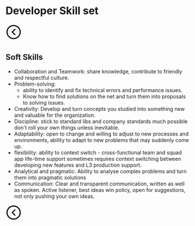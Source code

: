 # Developer Skill set
[<img src="../images/back.png">](../README.md)

## Soft Skills
- Collaboration and Teamwork: share knowledge, contribute to friendly and respectful culture.
- Problem-solving: 
  - ability to identify and fix technical errors and performance issues. 
  - Know how to find solutions on the net and turn them into proposals to solving issues.
- Creativity: Develop and turn concepts you studied into something new and valuable for the organization.
- Discipline: stick to standard libs and company standards much possible don't roll your own things unless inevitable. 
- Adaptability: open to change and willing to adjust to new processes and environments, ability to adapt to new problems that may suddenly come up.
- flexibility:  ability to context switch - cross-functional team and squad app life-time support sometimes requires context switching between developing new features and L3 production support.
- Analytical and pragmatic: Ability to analyse complex problems and turn them into pragmatic solutions
- Communication: Clear and transparent communication, written as well as spoken. Active listener, best ideas win policy, open for suggestions, not only pushing your own ideas.

[<img src="../images/back.png">](../README.md)